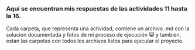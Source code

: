 ### Aquí se encuentran mis respuestas de las actividades 11 hasta la 16. 

Cada carpeta, que representa una actividad, contiene un archivo .md con la solucion documentada y fotos de mi proceso de ejecución 😸 y tambien, estan las carpetas con todos los archivos listos para ejecutar el proyecto.
